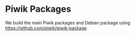 # Piwik Packages

We build the main Piwik packages and Debian package using https://github.com/piwik/piwik-package